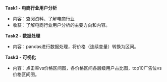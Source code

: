 **Task1 - 电商行业用户分析**
- 内容：查阅资料、了解电商行业
- 收获：了解电商行业用户分析的主要方向和内容。

**Task2 - 数据处理**
- 内容：pandas进行数据处理，将价格（连续变量）转换为区间。

**Task3 - 可视化**
- 内容：点击率vs价格区间图，各价格区间各层级用户占比图，top10广告位vs价格区间图。
